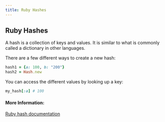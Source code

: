 ```yaml
---
title: Ruby Hashes
---
```


## Ruby Hashes

A hash is a collection of keys and values. It is similar to what is commonly called a dictionary in other languages.

There are a few different ways to create a new hash:
```ruby
hash1 = {a: 100, b: "200"}
hash2 = Hash.new
```

You can access the different values by looking up a key:
```ruby
my_hash[:a] # 100
```

#### More Information:
<a href='https://ruby-doc.org/core-2.4.2/Hash.html' target='_blank' rel='nofollow'>Ruby hash documentation</a>
